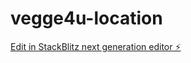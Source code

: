 # vegge4u-location

[Edit in StackBlitz next generation editor ⚡️](https://stackblitz.com/~/github.com/ankit-hriday1991/vegge4u-location)
